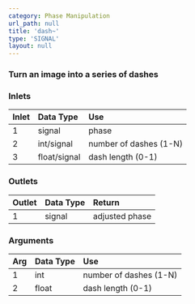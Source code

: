 ```yaml
---
category: Phase Manipulation
url_path: null
title: 'dash~'
type: 'SIGNAL'
layout: null
---
```


### Turn an image into a series of dashes

### Inlets

| Inlet | Data Type    | Use                    |
|:------|:-------------|:-----------------------|
| 1     | signal       | phase                  |
| 2     | int/signal   | number of dashes (1-N) |
| 3     | float/signal | dash length (0-1)      |

### Outlets

| Outlet | Data Type | Return         |
|:-------|:----------|:---------------|
| 1      | signal    | adjusted phase |

### Arguments

| Arg | Data Type | Use                    |
|:----|:----------|:-----------------------|
| 1   | int       | number of dashes (1-N) |
| 2   | float     | dash length (0-1)      |

